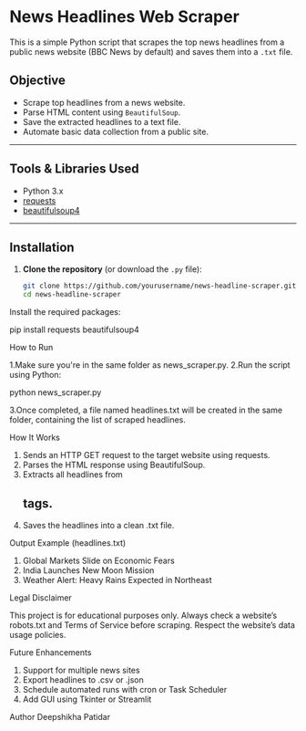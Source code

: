 # News Headlines Web Scraper

This is a simple Python script that scrapes the top news headlines from a public news website (BBC News by default) and saves them into a `.txt` file.

## Objective

- Scrape top headlines from a news website.
- Parse HTML content using `BeautifulSoup`.
- Save the extracted headlines to a text file.
- Automate basic data collection from a public site.

---

## Tools & Libraries Used

- Python 3.x
- [requests](https://pypi.org/project/requests/)
- [beautifulsoup4](https://pypi.org/project/beautifulsoup4/)

---

## Installation

1. **Clone the repository** (or download the `.py` file):
   ```bash
   git clone https://github.com/yourusername/news-headline-scraper.git
   cd news-headline-scraper

Install the required packages:

pip install requests beautifulsoup4

How to Run

1.Make sure you're in the same folder as news_scraper.py.
2.Run the script using Python:

python news_scraper.py

3.Once completed, a file named headlines.txt will be created in the same folder, containing the list of scraped headlines.

 How It Works
 
1. Sends an HTTP GET request to the target website using requests.
2. Parses the HTML response using BeautifulSoup.
3. Extracts all headlines from <h2> tags.
4. Saves the headlines into a clean .txt file.

Output Example (headlines.txt)

1. Global Markets Slide on Economic Fears
2. India Launches New Moon Mission
3. Weather Alert: Heavy Rains Expected in Northeast

 Legal Disclaimer

 This project is for educational purposes only. Always check a website’s robots.txt and Terms of Service before scraping. Respect the website’s data usage policies.


 Future Enhancements

1. Support for multiple news sites
2. Export headlines to .csv or .json
3. Schedule automated runs with cron or Task Scheduler
4. Add GUI using Tkinter or Streamlit


Author
Deepshikha Patidar
